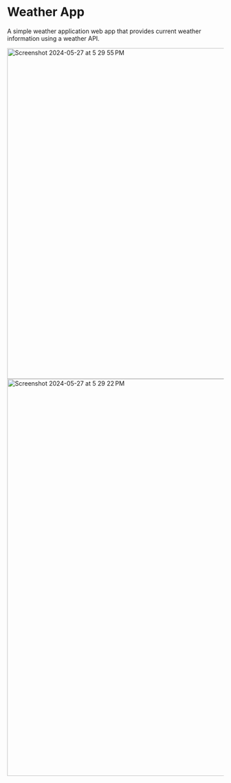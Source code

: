 # Weather App

A simple weather application web app that provides current weather information using a weather API.

<img width="767" alt="Screenshot 2024-05-27 at 5 29 55 PM" src="https://github.com/PANKAJ-GUPTA-201998/WeatherApp/assets/78654327/387872dc-9d0d-410c-8c62-7b235f2ac64d">
<img width="921" alt="Screenshot 2024-05-27 at 5 29 22 PM" src="https://github.com/PANKAJ-GUPTA-201998/WeatherApp/assets/78654327/8e61abfd-b6fd-4f06-b0bd-47e40f196bac">
